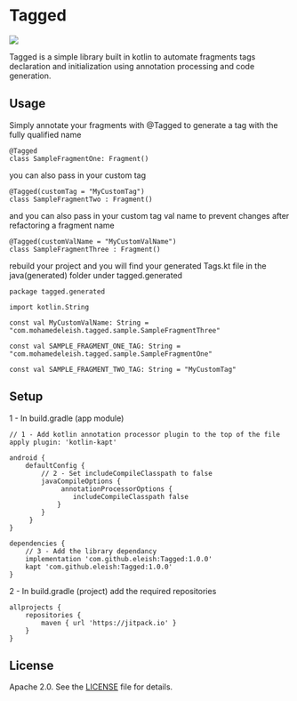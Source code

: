 Tagged
=====   

[![](https://jitpack.io/v/eleish/Tagged.svg)](https://jitpack.io/#eleish/Tagged)

Tagged is a simple library built in kotlin to automate fragments tags declaration and initialization using annotation processing and code generation.    

Usage
--------

Simply annotate your fragments with @Tagged to generate a tag with the fully qualified name

```
@Tagged
class SampleFragmentOne: Fragment()
```

you can also pass in your custom tag

```
@Tagged(customTag = "MyCustomTag")
class SampleFragmentTwo : Fragment()
```

and you can also pass in your custom tag val name to prevent changes after refactoring a fragment name

```
@Tagged(customValName = "MyCustomValName")
class SampleFragmentThree : Fragment()
```

rebuild your project and you will find your generated Tags.kt file in the java(generated) folder under tagged.generated

```
package tagged.generated

import kotlin.String

const val MyCustomValName: String = "com.mohamedeleish.tagged.sample.SampleFragmentThree"

const val SAMPLE_FRAGMENT_ONE_TAG: String = "com.mohamedeleish.tagged.sample.SampleFragmentOne"

const val SAMPLE_FRAGMENT_TWO_TAG: String = "MyCustomTag"
```

Setup
--------

1 - In build.gradle (app module)
```
// 1 - Add kotlin annotation processor plugin to the top of the file
apply plugin: 'kotlin-kapt' 
   
android {
    defaultConfig {
        // 2 - Set includeCompileClasspath to false
        javaCompileOptions {
             annotationProcessorOptions {
                includeCompileClasspath false
            }
        }
     } 
}  
   
dependencies { 
    // 3 - Add the library dependancy
    implementation 'com.github.eleish:Tagged:1.0.0'
    kapt 'com.github.eleish:Tagged:1.0.0'
}
```

2 - In build.gradle (project) add the required repositories

```
allprojects {
    repositories {
        maven { url 'https://jitpack.io' }
    }
}
```

License
-------
Apache 2.0. See the [LICENSE](https://github.com/eleish/Tagged/blob/master/LICENSE) file for details.
